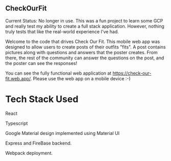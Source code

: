 ## CheckOurFit

Current Status: No longer in use. This was a fun project to learn some GCP and really test my ability to create a full stack application. However, nothing truly tests that like the real-world experience I've had. 

Welcome to the code that drives Check Our Fit. This mobile web app was designed to allow users to create posts of their outfits "fits". A post contains pictures along with questions and answers that the poster creates. From there, the rest of the community can answer the questions on the post, and the poster can see the responses!

You can see the fully functional web application at https://check-our-fit.web.app/. Please use the web app on a mobile device :-)

# Tech Stack Used
React

Typescript

Google Material design implemented using Material UI

Express and FireBase backend.

Webpack deployment.
